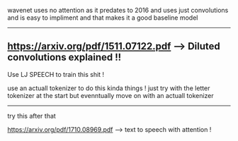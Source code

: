 wavenet uses no attention as it predates to 2016 and uses just convolutions 
and is easy to impliment and that makes it a good baseline model 

--- 
https://arxiv.org/pdf/1511.07122.pdf --> Diluted convolutions explained !!
--- 
Use LJ SPEECH to train this shit !

use an actuall tokenizer to do this kinda things ! 
just try with the letter tokenizer at the start but evenntually move on with an actuall tokenizer

---
try this after that 

https://arxiv.org/pdf/1710.08969.pdf --> text to speech with attention !
